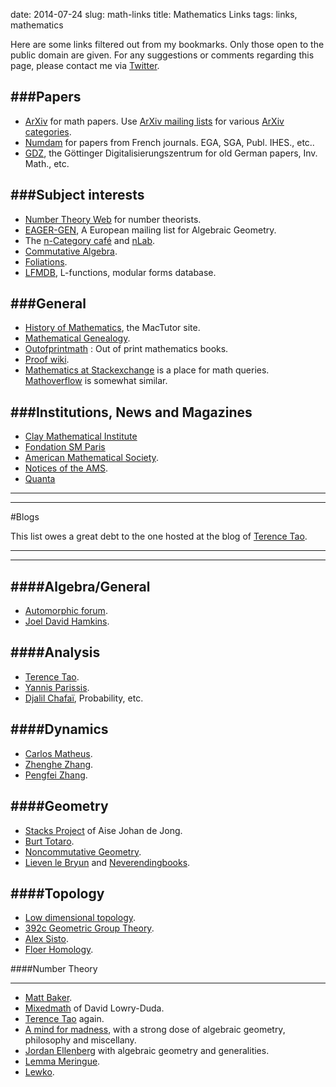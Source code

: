 date: 2014-07-24
slug: math-links
title: Mathematics Links
tags: links, mathematics


Here are some links filtered out from my bookmarks. Only those open to the public domain are given. For any suggestions or comments regarding this page, please contact me via [Twitter](https://twitter.com/NotionsandNotes).


###Papers
------

* [ArXiv](http://arxiv.org/archive/math) for math papers. Use [ArXiv mailing lists](http://arxiv.org/help/subscribe) for various [ArXiv categories](http://arxiv.org/archive/math).
* [Numdam](http://www.numdam.org/) for papers from French journals. EGA, SGA, Publ. IHES., etc..
* [GDZ](http://gdz.sub.uni-goettingen.de/gdz/), the Göttinger Digitalisierungszentrum for old German papers, Inv. Math., etc.


###Subject interests
----------------

* [Number Theory Web](http://www.numbertheory.org/) for number theorists.
* [EAGER-GEN](http://www.listserv.dfn.de/cgi-bin/wa?SUBED1=eager-gen&A=1), A European mailing list for Algebraic Geometry.
* The [n-Category café](http://golem.ph.utexas.edu/category/) and [nLab](http://nlab.org/).
* [Commutative Algebra](http://www.commalg.org/).
* [Foliations](http://www.foliations.org/).
* [LFMDB](http://www.lmfdb.org/), L-functions, modular forms database.


###General
--------

* [History of Mathematics](http://www-groups.dcs.st-and.ac.uk/~history/), the MacTutor site.
* [Mathematical Genealogy](http://genealogy.math.ndsu.nodak.edu/).
* [Outofprintmath](http://outofprintmath.blogspot.in/) : Out of print mathematics books.
* [Proof wiki](http://proofwiki.org).
* [Mathematics at Stackexchange](http://math.stackexchange.com) is a place for math queries. [Mathoverflow](http://mathoverflow.net) is somewhat similar.

###Institutions, News and Magazines
--------
* [Clay Mathematical Institute](http://claymth.org)
* [Fondation SM Paris](http://www.sciencesmaths-paris.fr/)
* [American Mathematical Society](http://www.ams.org/). 
* [Notices of the AMS]([http://www.ams.org/notices/).
* [Quanta](http://www.simonsfoundation.org/quanta/)

---------------------------------------------------------------------------
---------------------------------------------------------------------------


#Blogs

This list owes a great debt to the one hosted at the blog of [Terence Tao](http://terrytao.wordpress.com).

---------------------------------------------------------------------------
---------------------------------------------------------------------------

  
  
####Algebra/General
---------

* [Automorphic forum](http://automorphicforum.wordpress.com/).
* [Joel David Hamkins](http://pfzhang.wordpress.com/).

  
####Analysis
----------

* [Terence Tao](http://terrytao.wordpress.com).
* [Yannis Parissis](http://yannisparissis.wordpress.com/).
* [Djalil Chafaï](http://djalil.chafai.net/blog/), Probability, etc.

  
####Dynamics
-----------

* [Carlos Matheus](http://matheuscmss.wordpress.com/).
* [Zhenghe Zhang](http://zhenghezhang.wordpress.com/).
* [Pengfei Zhang](http://pfzhang.wordpress.com/).
  
####Geometry
----------

* [Stacks Project](http://math.columbia.edu/~dejong/wordpress/) of Aise Johan de Jong.
* [Burt Totaro](http://burttotaro.wordpress.com/).
* [Noncommutative Geometry](http://alexsisto.wordpress.com/).
* [Lieven le Bryun](http://noncommutative.org/) and [Neverendingbooks](http://neverendingbooks.org).

  
####Topology
-----------

* [Low dimensional topology](http://ldtopology.wordpress.com/).
* [392c Geometric Group Theory](http://392c.wordpress.com/).
* [Alex Sisto](http://alexsisto.wordpress.com/).
* [Floer Homology](http://floerhomology.wordpress.com/).

####Number Theory
- ---------------

* [Matt Baker](http://mattbakerblog.wordpress.com).
* [Mixedmath](http://davidlowryduda.com/) of David Lowry-Duda.
* [Terence Tao](http://terrytao.wordpress.com) again.
* [A mind for madness](http://hilbertthm90.wordpress.com), with a strong dose of algebraic geometry, philosophy and miscellany.
* [Jordan Ellenberg](http://quomodocumque.wordpress.com/) with algebraic geometry and generalities.
* [Lemma Meringue](http://lemmameringue.wordpress.com/).
* [Lewko](http://lewko.wordpress.com/).

